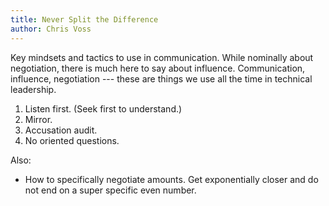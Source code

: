 ```yaml
---
title: Never Split the Difference
author: Chris Voss
---
```


Key mindsets and tactics to use in communication. While nominally about negotiation, there is much here to
say about influence. Communication, influence, negotiation --- these are things we use all the time in
technical leadership.

1. Listen first. (Seek first to understand.)
2. Mirror.
3. Accusation audit.
4. No oriented questions.

Also:
- How to specifically negotiate amounts. Get exponentially closer and do not end on a super specific even number.
